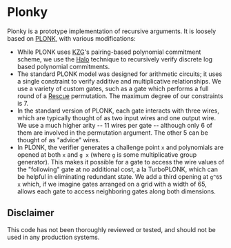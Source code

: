 # Plonky

Plonky is a prototype implementation of recursive arguments. It is loosely based on [PLONK](https://eprint.iacr.org/2019/953), with various modifications:

* While PLONK uses [KZG](https://www.iacr.org/cryptodb/data/paper.php?pubkey=23846)'s pairing-based polynomial commitment scheme, we use the [Halo](https://eprint.iacr.org/2019/1021) technique to recursively verify discrete log based polynomial commitments.
* The standard PLONK model was designed for arithmetic circuits; it uses a single constraint to verify additive and multiplicative relationships. We use a variety of custom gates, such as a gate which performs a full round of a [Rescue](https://eprint.iacr.org/2019/426) permutation. The maximum degree of our constraints is 7.
* In the standard version of PLONK, each gate interacts with three wires, which are typically thought of as two input wires and one output wire. We use a much higher arity -- 11 wires per gate -- although only 6 of them are involved in the permutation argument. The other 5 can be thought of as "advice" wires.
* In PLONK, the verifier generates a challenge point `x` and polynomials are opened at both `x` and `g x` (where `g` is some multiplicative group generator). This makes it possible for a gate to access the wire values of the "following" gate at no additional cost, a la TurboPLONK, which can be helpful in eliminating redundant state. We add a third opening at `g^65 x` which, if we imagine gates arranged on a grid with a width of 65, allows each gate to access neighboring gates along both dimensions.

## Disclaimer

This code has not been thoroughly reviewed or tested, and should not be used in any production systems.
